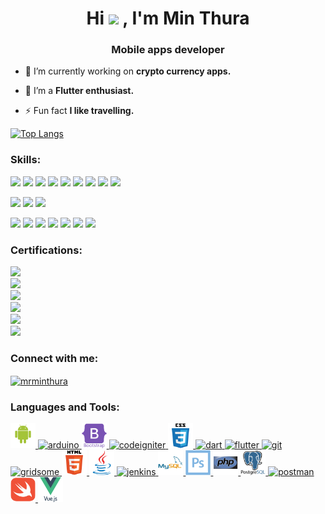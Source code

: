 <h1 align="center">Hi <img src="https://raw.githubusercontent.com/MartinHeinz/MartinHeinz/master/wave.gif" width="30px">
, I'm Min Thura</h1>
<h3 align="center">Mobile apps developer</h3>

- 🔭 I’m currently working on **crypto currency apps.**

- 💖 I’m a **Flutter enthusiast.**

- ⚡ Fun fact **I like travelling.**

[![Top Langs](https://github-readme-stats.vercel.app/api/top-langs/?username=minthura&layout=compact)](https://github.com/minthura)

<h3 align="left">Skills:</h3>

![](https://img.shields.io/badge/-Java-informational?style=flat&logo=java&logoColor=white&color=success) ![](https://img.shields.io/badge/-Swift-informational?style=flat&logo=swift&logoColor=white&color=success) ![](https://img.shields.io/badge/-Dart-informational?style=flat&logo=dart&logoColor=white&color=success) ![](https://img.shields.io/badge/-PHP-informational?style=flat&logo=php&logoColor=white&color=success) ![](https://img.shields.io/badge/-Kotlin-informational?style=flat&logo=kotlin&logoColor=white&color=success) ![](https://img.shields.io/badge/-HTML5-informational?style=flat&logo=html5&logoColor=white&color=success) ![](https://img.shields.io/badge/-CSS3-informational?style=flat&logo=css3&logoColor=white&color=success) ![](https://img.shields.io/badge/-JavaScript-informational?style=flat&logo=javascript&logoColor=white&color=success) ![](https://img.shields.io/badge/-CSharp-informational?style=flat&logo=csharp&logoColor=white&color=success)

![](https://img.shields.io/badge/-Laravel-informational?style=flat&logo=laravel&logoColor=white&color=blue) ![](https://img.shields.io/badge/-MySQL-informational?style=flat&logo=mysql&logoColor=white&color=blue) ![](https://img.shields.io/badge/-PostgreSQL-informational?style=flat&logo=postgresql&logoColor=white&color=blue)

![](https://img.shields.io/badge/-Git-informational?style=flat&logo=git&logoColor=white&color=blueviolet) ![](https://img.shields.io/badge/-JSON-informational?style=flat&logo=json&logoColor=white&color=blueviolet) ![](https://img.shields.io/badge/-Jenkins-informational?style=flat&logo=jenkins&logoColor=white&color=blueviolet) ![](https://img.shields.io/badge/-Jira-informational?style=flat&logo=jira&logoColor=white&color=blueviolet) ![](https://img.shields.io/badge/-Linux-informational?style=flat&logo=linux&logoColor=white&color=blueviolet) ![](https://img.shields.io/badge/-Windows-informational?style=flat&logo=windows&logoColor=white&color=blueviolet) ![](https://img.shields.io/badge/-macOS-informational?style=flat&logo=macos&logoColor=white&color=blueviolet) 

<h3 align="left">Certifications:</h3>

![](https://img.shields.io/badge/Microsoft-Certified%20Programming%20in%20C%23.NET%20Professional-informational?style=for-the-badge&logo=microsoft&logoColor=white&color=red)<br/>
![](https://img.shields.io/badge/Microsoft-Certified%20ASP.NET%20MVC%20Professional-informational?style=for-the-badge&logo=microsoft&logoColor=white&color=red)</br>
![](https://img.shields.io/badge/Microsoft-Certified%20HTML5%2C%20CSS3%20and%20JavaScript%20Professional-informational?style=for-the-badge&logo=microsoft&logoColor=white&color=red)</br>
![](https://img.shields.io/badge/Oracle-Certified%20Java%20SE%207%20Programmer-informational?style=for-the-badge&logo=oracle&logoColor=white&color=red)</br>
![](https://img.shields.io/badge/Udemy-Certified%20Flutter%20Developer-informational?style=for-the-badge&logo=udemy&logoColor=white&color=red)</br>
![](https://img.shields.io/badge/Udemy-Certified%20Mastering%20Microcontroller%20with%20Embedded%20Driver%20Developer-informational?style=for-the-badge&logo=udemy&logoColor=white&color=red)</br>

<h3 align="left">Connect with me:</h3>
<p align="left">
<a href="https://linkedin.com/in/mrminthura" target="blank"><img align="center" src="https://raw.githubusercontent.com/rahuldkjain/github-profile-readme-generator/master/src/images/icons/Social/linked-in-alt.svg" alt="mrminthura" height="30" width="40" /></a>
</p>

<h3 align="left">Languages and Tools:</h3>
<p align="left"> <a href="https://developer.android.com" target="_blank"> <img src="https://raw.githubusercontent.com/devicons/devicon/master/icons/android/android-original-wordmark.svg" alt="android" width="40" height="40"/> </a> <a href="https://www.arduino.cc/" target="_blank"> <img src="https://cdn.worldvectorlogo.com/logos/arduino-1.svg" alt="arduino" width="40" height="40"/> </a> <a href="https://getbootstrap.com" target="_blank"> <img src="https://raw.githubusercontent.com/devicons/devicon/master/icons/bootstrap/bootstrap-plain-wordmark.svg" alt="bootstrap" width="40" height="40"/> </a> <a href="https://codeigniter.com" target="_blank"> <img src="https://cdn.worldvectorlogo.com/logos/codeigniter.svg" alt="codeigniter" width="40" height="40"/> </a> <a href="https://www.w3schools.com/css/" target="_blank"> <img src="https://raw.githubusercontent.com/devicons/devicon/master/icons/css3/css3-original-wordmark.svg" alt="css3" width="40" height="40"/> </a> <a href="https://dart.dev" target="_blank"> <img src="https://www.vectorlogo.zone/logos/dartlang/dartlang-icon.svg" alt="dart" width="40" height="40"/> </a> <a href="https://flutter.dev" target="_blank"> <img src="https://www.vectorlogo.zone/logos/flutterio/flutterio-icon.svg" alt="flutter" width="40" height="40"/> </a> <a href="https://git-scm.com/" target="_blank"> <img src="https://www.vectorlogo.zone/logos/git-scm/git-scm-icon.svg" alt="git" width="40" height="40"/> </a> <a href="https://gridsome.org/" target="_blank"> <img src="https://www.vectorlogo.zone/logos/gridsome/gridsome-icon.svg" alt="gridsome" width="40" height="40"/> </a> <a href="https://www.w3.org/html/" target="_blank"> <img src="https://raw.githubusercontent.com/devicons/devicon/master/icons/html5/html5-original-wordmark.svg" alt="html5" width="40" height="40"/> </a> <a href="https://www.java.com" target="_blank"> <img src="https://raw.githubusercontent.com/devicons/devicon/master/icons/java/java-original.svg" alt="java" width="40" height="40"/> </a> <a href="https://www.jenkins.io" target="_blank"> <img src="https://www.vectorlogo.zone/logos/jenkins/jenkins-icon.svg" alt="jenkins" width="40" height="40"/> </a> <a href="https://www.mysql.com/" target="_blank"> <img src="https://raw.githubusercontent.com/devicons/devicon/master/icons/mysql/mysql-original-wordmark.svg" alt="mysql" width="40" height="40"/> </a> <a href="https://www.photoshop.com/en" target="_blank"> <img src="https://raw.githubusercontent.com/devicons/devicon/master/icons/photoshop/photoshop-line.svg" alt="photoshop" width="40" height="40"/> </a> <a href="https://www.php.net" target="_blank"> <img src="https://raw.githubusercontent.com/devicons/devicon/master/icons/php/php-original.svg" alt="php" width="40" height="40"/> </a> <a href="https://www.postgresql.org" target="_blank"> <img src="https://raw.githubusercontent.com/devicons/devicon/master/icons/postgresql/postgresql-original-wordmark.svg" alt="postgresql" width="40" height="40"/> </a> <a href="https://postman.com" target="_blank"> <img src="https://www.vectorlogo.zone/logos/getpostman/getpostman-icon.svg" alt="postman" width="40" height="40"/> </a> <a href="https://developer.apple.com/swift/" target="_blank"> <img src="https://raw.githubusercontent.com/devicons/devicon/master/icons/swift/swift-original.svg" alt="swift" width="40" height="40"/> </a> <a href="https://vuejs.org/" target="_blank"> <img src="https://raw.githubusercontent.com/devicons/devicon/master/icons/vuejs/vuejs-original-wordmark.svg" alt="vuejs" width="40" height="40"/> </a> </p>
